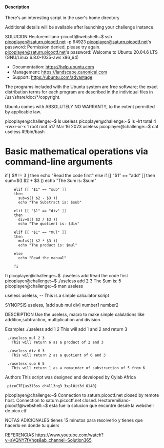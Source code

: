 #### Description

There's an interesting script in the user's home directory

Additional details will be available after launching your challenge instance.

SOLUCION
Hectoremiliano-picoctf@webshell:~$ ssh picoplayer@saturn.picoctf.net -p 64923
picoplayer@saturn.picoctf.net's password: 
Permission denied, please try again.
picoplayer@saturn.picoctf.net's password: 
Welcome to Ubuntu 20.04.6 LTS (GNU/Linux 6.8.0-1035-aws x86_64)

 * Documentation:  https://help.ubuntu.com
 * Management:     https://landscape.canonical.com
 * Support:        https://ubuntu.com/advantage

The programs included with the Ubuntu system are free software;
the exact distribution terms for each program are described in the
individual files in /usr/share/doc/*/copyright.

Ubuntu comes with ABSOLUTELY NO WARRANTY, to the extent permitted by
applicable law.

picoplayer@challenge:~$ ls
useless
picoplayer@challenge:~$ ls -lrt
total 4
-rwxr-xr-x 1 root root 517 Mar 16  2023 useless
picoplayer@challenge:~$ cat useless
#!/bin/bash
# Basic mathematical operations via command-line arguments

if [ $# != 3 ]
then
  echo "Read the code first"
else
        if [[ "$1" == "add" ]]
        then 
          sum=$(( $2 + $3 ))
          echo "The Sum is: $sum"  

        elif [[ "$1" == "sub" ]]
        then 
          sub=$(( $2 - $3 ))
          echo "The Substract is: $sub" 

        elif [[ "$1" == "div" ]]
        then 
          div=$(( $2 / $3 ))
          echo "The quotient is: $div" 

        elif [[ "$1" == "mul" ]]
        then
          mul=$(( $2 * $3 ))
          echo "The product is: $mul" 

        else
          echo "Read the manual"
         
        fi
fi
picoplayer@challenge:~$ ./useless add
Read the code first
picoplayer@challenge:~$ ./useless add 2 3
The Sum is: 5
picoplayer@challenge:~$ man useless

useless
     useless, -- This is a simple calculator script

SYNOPSIS
     useless, [add sub mul div] number1 number2

DESCRIPTION
     Use the useless, macro to make simple calulations like addition,subtraction, multiplication and division.

Examples
     ./useless add 1 2
       This will add 1 and 2 and return 3

     ./useless mul 2 3
       This will return 6 as a product of 2 and 3

     ./useless div 6 3
       This will return 2 as a quotient of 6 and 3

     ./useless sub 6 5
       This will return 1 as a remainder of substraction of 5 from 6

Authors
     This script was designed and developed by Cylab Africa

     picoCTF{us3l3ss_ch4ll3ng3_3xpl0it3d_6140}

picoplayer@challenge:~$ Connection to saturn.picoctf.net closed by remote host.
Connection to saturn.picoctf.net closed.
Hectoremiliano-picoctf@webshell:~$ 
esta fue la solucion que encontre desde la webshell de pico ctf

NOTAS ADICIONALES
tienes 15 minutos para resolverlo y tienes que hacerlo en donde tu quiers 

REFERENCIAS
https://www.youtube.com/watch?v=aVQNY7fVhgs&ab_channel=Solution365